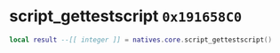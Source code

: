 # script_gettestscript `0x191658C0`

```lua
local result --[[ integer ]] = natives.core.script_gettestscript()
```